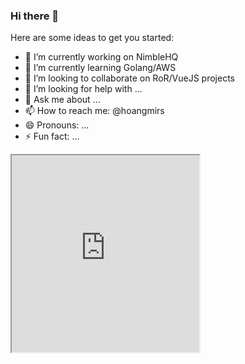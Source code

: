 ### Hi there 👋

Here are some ideas to get you started:

- 🔭 I’m currently working on NimbleHQ
- 🌱 I’m currently learning Golang/AWS
- 👯 I’m looking to collaborate on RoR/VueJS projects
- 🤔 I’m looking for help with ...
- 💬 Ask me about ...
- 📫 How to reach me: @hoangmirs
- 😄 Pronouns: ...
- ⚡ Fun fact: ...

<iframe src="https://mirs-dev.hoangmirs.now.sh/" class="is-fullwidth" height="315px"
</iframe>

